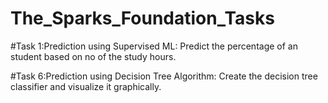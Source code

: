 # The_Sparks_Foundation_Tasks

#Task 1:Prediction using Supervised ML:
         Predict the percentage of an student based on no of the study hours.

#Task 6:Prediction using Decision Tree Algorithm:
         Create the decision tree classifier and visualize it graphically.
